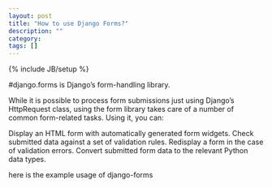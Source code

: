 ```yaml
---
layout: post
title: "How to use Django Forms?"
description: ""
category: 
tags: []
---
```

{% include JB/setup %}

#django.forms is Django’s form-handling library.

While it is possible to process form submissions just using Django’s HttpRequest class, using the form library takes care of a number of common form-related tasks. Using it, you can:

Display an HTML form with automatically generated form widgets.
Check submitted data against a set of validation rules.
Redisplay a form in the case of validation errors.
Convert submitted form data to the relevant Python data types.

here is the example usage of django-forms

<script src="https://gist.github.com/shashisp/10983095.js"></script>
